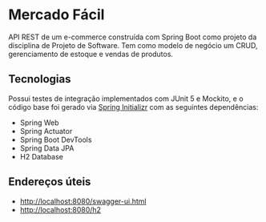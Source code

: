 # Mercado Fácil
 
API REST de um e-commerce construída com Spring Boot como projeto da disciplina de Projeto de Software. Tem como modelo de negócio um CRUD, gerenciamento de estoque e vendas de produtos.

## Tecnologias
Possui testes de integração implementados com JUnit 5 e Mockito, e o código base foi gerado via [Spring Initializr](https://start.spring.io/#!type=maven-project&language=java&platformVersion=2.6.12&packaging=jar&jvmVersion=17&dependencies=web,actuator,devtools,data-jpa,h2) com as seguintes dependências:  

- Spring Web
- Spring Actuator
- Spring Boot DevTools
- Spring Data JPA
- H2 Database

## Endereços úteis

- [http://localhost:8080/swagger-ui.html](http://localhost:8080/swagger-ui.html)
- [http://localhost:8080/h2](http://localhost:8080/h2)

